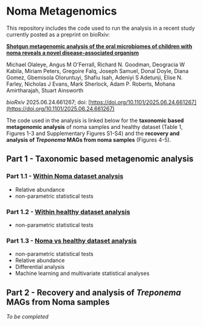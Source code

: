 # Noma Metagenomics

This repository includes the code used to run the analysis in a recent study currently posted as a preprint on bioRxiv:

[**Shotgun metagenomic analysis of the oral microbiomes of children with noma reveals a novel disease-associated organism**](https://doi.org/10.1101/2025.06.24.661267)

Michael Olaleye, Angus M O'Ferrall, Richard N. Goodman, Deogracia W Kabila, Miriam Peters, Gregoire Falq, Joseph Samuel, Donal Doyle, Diana Gomez, Gbemisola Oloruntuyi, Shafiu Isah, Adeniyi S Adetunji, Elise N. Farley, Nicholas J Evans, Mark Sherlock, Adam P. Roberts, Mohana Amirtharajah, Stuart Ainsworth

*bioRxiv* 2025.06.24.661267; doi: [https://doi.org/10.1101/2025.06.24.661267](https://doi.org/10.1101/2025.06.24.661267)

The code used in the analysis is linked below for the **taxonomic based metagenomic analysis** of noma samples and healthy dataset (Table 1, Figures 1-3 and Supplementary Figures S1-S4) and the **recovery and analysis of *Treponema* MAGs from noma samples** (Figures 4-5).

## Part 1 - Taxonomic based metagenomic analysis

### Part 1.1 - [Within Noma dataset analysis](https://rngoodman.github.io/noma-metagenomics/code/Noma_swab_vs_saliva.html)
* Relative abundance
* non-parametric statistical tests

### Part 1.2 - [Within healthy dataset analysis](https://rngoodman.github.io/noma-metagenomics/code/Healthy_vs_healthy.html)
* non-parametric statistical tests 

### Part 1.3 - [Noma vs healthy dataset analysis](https://rngoodman.github.io/noma-metagenomics/code/Noma_vs_healthy.html)
* non-parametric statistical tests 
* Relative abundance
* Differential analysis
* Machine learning and multivariate statistical analyses

## Part 2 - Recovery and analysis of *Treponema* MAGs from Noma samples

*To be completed*
